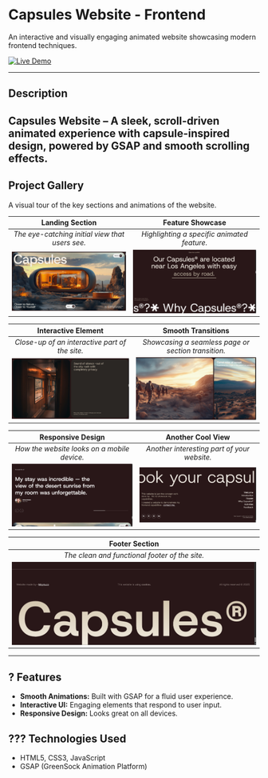 # Capsules Website - Frontend

An interactive and visually engaging animated website showcasing modern frontend techniques.

[![Live Demo](https://img.shields.io/badge/Live-Demo-brightgreen?style=for-the-badge)](https://capsules-website-frontend.vercel.app/)

---

##  Description
Capsules Website – A sleek, scroll-driven animated experience with capsule-inspired design, powered by GSAP and smooth scrolling effects.
---

##  Project Gallery

A visual tour of the key sections and animations of the website.

| Landing Section | Feature Showcase |
| :---: | :---: |
| *The eye-catching initial view that users see.* | *Highlighting a specific animated feature.* |
| ![Landing Section Screenshot](/images/Screenshot-1.png) | ![Feature Showcase Screenshot](/images/Screenshot-2.png) |

| Interactive Element | Smooth Transitions |
| :---: | :---: |
| *Close-up of an interactive part of the site.* | *Showcasing a seamless page or section transition.* |
| ![Interactive Element Screenshot](/images/Screenshot-3.png) | ![Transition Screenshot](/images/Screenshot-4.png) |

| Responsive Design | Another Cool View |
| :---: | :---: |
| *How the website looks on a mobile device.* | *Another interesting part of your website.* |
| ![Responsive View Screenshot](/images/Screenshot-5.png) | ![Cool View Screenshot](/images/Screenshot--6.png) |

| **Footer Section** |
| :---: |
| *The clean and functional footer of the site.* |
| ![Footer Screenshot](/images/Screenshot-7.png) |

---

## ? Features

- **Smooth Animations:** Built with GSAP for a fluid user experience.
- **Interactive UI:** Engaging elements that respond to user input.
- **Responsive Design:** Looks great on all devices.

## ??? Technologies Used

- HTML5, CSS3, JavaScript
- GSAP (GreenSock Animation Platform)

